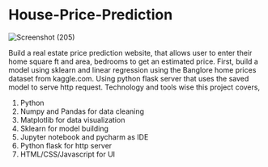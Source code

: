 # House-Price-Prediction



![Screenshot (205)](https://user-images.githubusercontent.com/84852855/204578567-16d7c48a-b911-4925-8000-9e783e79e8a2.png)


 Build a real estate price prediction website, that allows user to enter their home square ft and area, bedrooms to get an estimated price.
 First, build a model using sklearn and linear regression using the Banglore home prices dataset from kaggle.com.
 Using python flask server that uses the saved model to serve http request.
  Technology and tools wise this project covers,

1. Python
2. Numpy and Pandas for data cleaning
3. Matplotlib for data visualization
4. Sklearn for model building
5. Jupyter notebook and pycharm as IDE
6. Python flask for http server
7. HTML/CSS/Javascript for UI
